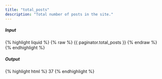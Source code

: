 ```yaml
---
title: "total_posts"
description: "Total number of posts in the site."
---
```

##### Input

{% highlight liquid %}
{% raw %}
{{ paginator.total_posts }}
{% endraw %}
{% endhighlight %}

##### Output

{% highlight html %}
37
{% endhighlight %}

